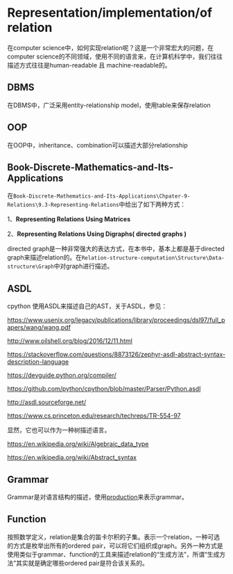 # Representation/implementation/of relation

在computer science中，如何实现relation呢？这是一个非常宏大的问题，在computer science的不同领域，使用不同的语言来，在计算机科学中，我们往往描述方式往往是human-readable 且 machine-readable的。

## DBMS

在DBMS中，广泛采用entity-relationship model，使用table来保存relation

## OOP

在OOP中，inheritance、combination可以描述大部分relationship

## Book-Discrete-Mathematics-and-Its-Applications

在`Book-Discrete-Mathematics-and-Its-Applications\Chpater-9-Relations\9.3-Representing-Relations`中给出了如下两种方式：

1、**Representing Relations Using Matrices**

 

2、**Representing Relations Using Digraphs( directed graphs )**

directed graph是一种非常强大的表达方式，在本书中，基本上都是基于directed graph来描述relation的。在`Relation-structure-computation\Structure\Data-structure\Graph`中对graph进行描述。



## ASDL

cpython 使用ASDL来描述自己的AST，关于ASDL，参见：

https://www.usenix.org/legacy/publications/library/proceedings/dsl97/full_papers/wang/wang.pdf

http://www.oilshell.org/blog/2016/12/11.html

https://stackoverflow.com/questions/8873126/zephyr-asdl-abstract-syntax-description-language

https://devguide.python.org/compiler/

https://github.com/python/cpython/blob/master/Parser/Python.asdl

http://asdl.sourceforge.net/

https://www.cs.princeton.edu/research/techreps/TR-554-97

显然，它也可以作为一种树描述语言。

https://en.wikipedia.org/wiki/Algebraic_data_type

https://en.wikipedia.org/wiki/Abstract_syntax

## Grammar

Grammar是对语言结构的描述，使用[production](https://en.wikipedia.org/wiki/Production_(computer_science))来表示grammar。

## Function

按照数学定义，relation是集合的笛卡尔积的子集。表示一个relation，一种可选的方式是枚举出所有的ordered pair，可以将它们组织成graph。另外一种方式是使用类似于grammar、function的工具来描述relation的“生成方法”，所谓“生成方法”其实就是确定哪些ordered pair是符合该关系的。


